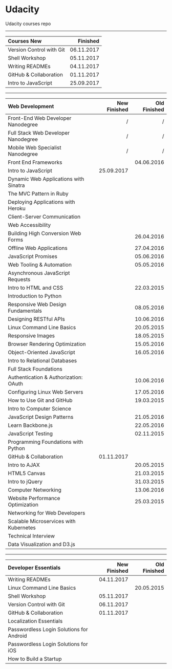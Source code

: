 # Udacity
Udacity courses repo

--------------------------


| Courses New                                     |     Finished |
|:------------------------------------------------|-------------:|
| Version Control with Git                        |   06.11.2017 |
| Shell Workshop                                  |   05.11.2017 |
| Writing READMEs                                 |   04.11.2017 |
| GitHub & Collaboration                          |   01.11.2017 |
| Intro to JavaScript                             |   25.09.2017 |


--------------------------


| Web Development                                 | New Finished | Old Finished |
|:------------------------------------------------|-------------:|-------------:|
| Front-End Web Developer Nanodegree              |            / |            / |
| Full Stack Web Developer Nanodegree             |            / |            / |
| Mobile Web Specialist Nanodegree                |            / |            / |
| Front End Frameworks                            |              |   04.06.2016 |
| Intro to JavaScript                             |   25.09.2017 |              |
| Dynamic Web Applications with Sinatra           |              |              |
| The MVC Pattern in Ruby                         |              |              |
| Deploying Applications with Heroku              |              |              |
| Client-Server Communication                     |              |              |
| Web Accessibility                               |              |              |
| Building High Conversion Web Forms              |              |   26.04.2016 |
| Offline Web Applications                        |              |   27.04.2016 |
| JavaScript Promises                             |              |   05.06.2016 |
| Web Tooling & Automation                        |              |   05.05.2016 |
| Asynchronous JavaScript Requests                |              |              |
| Intro to HTML and CSS                           |              |   22.03.2015 |
| Introduction to Python                          |              |              |
| Responsive Web Design Fundamentals              |              |   08.05.2016 |
| Designing RESTful APIs                          |              |   10.06.2016 |
| Linux Command Line Basics                       |              |   20.05.2015 |
| Responsive Images                               |              |   18.05.2015 |
| Browser Rendering Optimization                  |              |   15.05.2016 |
| Object-Oriented JavaScript                      |              |   16.05.2016 |
| Intro to Relational Databases                   |              |              |
| Full Stack Foundations                          |              |              |
| Authentication & Authorization: OAuth           |              |   10.06.2016 |
| Configuring Linux Web Servers                   |              |   17.05.2016 |
| How to Use Git and GitHub                       |              |   19.03.2015 |
| Intro to Computer Science                       |              |              |
| JavaScript Design Patterns                      |              |   21.05.2016 |
| Learn Backbone.js                               |              |   22.05.2016 |
| JavaScript Testing                              |              |   02.11.2015 |
| Programming Foundations with Python             |              |              |
| GitHub & Collaboration                          |   01.11.2017 |              |
| Intro to AJAX                                   |              |   20.05.2015 |
| HTML5 Canvas                                    |              |   21.03.2015 |
| Intro to jQuery                                 |              |   31.03.2015 |
| Computer Networking                             |              |   13.06.2016 |
| Website Performance Optimization                |              |   25.03.2015 |
| Networking for Web Developers                   |              |              |
| Scalable Microservices with Kubernetes          |              |              |
| Technical Interview                             |              |              |
| Data Visualization and D3.js                    |              |              |


--------------------------


| Developer Essentials                            | New Finished | Old Finished |
|:------------------------------------------------|-------------:|-------------:|
| Writing READMEs                                 |   04.11.2017 |              |
| Linux Command Line Basics                       |              |   20.05.2015 |
| Shell Workshop                                  |   05.11.2017 |              |
| Version Control with Git                        |   06.11.2017 |              |
| GitHub & Collaboration                          |   01.11.2017 |              |
| Localization Essentials                         |              |              |
| Passwordless Login Solutions for Android        |              |              |
| Passwordless Login Solutions for iOS            |              |              |
| How to Build a Startup                          |              |              |


